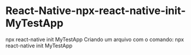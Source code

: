 # React-Native-npx-react-native-init-MyTestApp
npx react-native init MyTestApp
Criando um arquivo com o comando: npx react-native init MyTestApp

